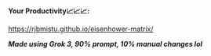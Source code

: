 **Your Productivity📈📈📈:**

https://rjbmistu.github.io/eisenhower-matrix/

**_Made using Grok 3, 90% prompt, 10% manual changes lol_**
